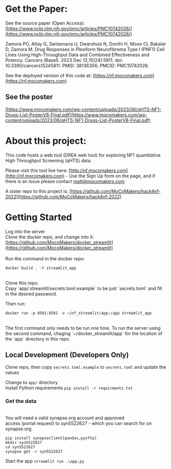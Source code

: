 # Get the Paper:
See the source paper (Open Access):
[https://www.ncbi.nlm.nih.gov/pmc/articles/PMC10742026/](https://www.ncbi.nlm.nih.gov/pmc/articles/PMC10742026/)

Zamora PO, Altay G, Santamaria U, Dwarshuis N, Donthi H, Moon CI, Bakalar D, Zamora M. Drug Responses in Plexiform Neurofibroma Type I (PNF1) Cell Lines Using High-Throughput Data and Combined Effectiveness and Potency. Cancers (Basel). 2023 Dec 12;15(24):5811. doi: 10.3390/cancers15245811. PMID: 38136356; PMCID: PMC10742026.

See the deployed version of this code at: [https://nf.mocomakers.com](https://nf.mocomakers.com)

## See the poster
[https://www.mocomakers.com/wp-content/uploads/2023/06/qHTS-NF1-Drugs-List-PosterV8-Final.pdf](https://www.mocomakers.com/wp-content/uploads/2023/06/qHTS-NF1-Drugs-List-PosterV8-Final.pdf)

# About this project:
This code hosts a web tool (DREA web tool) for exploring NF1 quantitative High Throughput Screening (qHTS) data.

Please visit this tool live here:
[http://nf.mocomakers.com](http://nf.mocomakers.com) - Use the Sign Up form on the page, and if there is an issue please contact matt@mocomakers.com

A sister repo to this project is: [https://github.com/MoCoMakers/hack4nf-2022](https://github.com/MoCoMakers/hack4nf-2022)

# Getting Started
Log into the server<br>
Clone the docker repo, and change into it:<br>
[https://github.com/MocoMakers/docker_streamlit](https://github.com/MocoMakers/docker_streamlit)
<br><br>
Run the command in the docker repo:
```
docker build . -t streamlit_app
```
<br>
Clone this repo.<br>
Copy `app/.streamlit/secrets.toml.example` to be just `secrets.toml` and fill in the desired password.

Then run:<br>
```
docker run -p 8501:8501 -v ~/nf_streamlit/app:/app streamlit_app
```
<br>
The first command only needs to be run one time. To run the server using the second command, chaging `~/docker_streamlit/app` for the location of the `app` directory in this repo.

## Local Development (Developers Only)
Clone repo, then copy `secrets.toml.example` to `secrets.toml` and update the values

Change to `app/` directory<br>
Install Python requirements `pip install -r requirments.txt`<br>
### Get the data
<br>You will need a valid synapse.org account and approved
<br>access (portal request) to syn5522627 - which you can search for on synapse.org   

```
pip install synapseclient[pandas,pysftp]
mkdir syn5522627
cd syn5522627
synapse get -r syn5522627
```
Start the app `streamlit run .\app.py`
